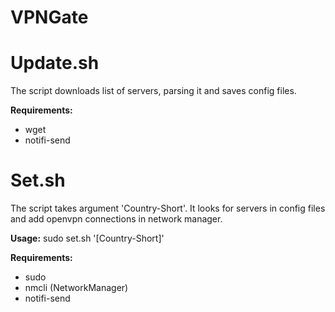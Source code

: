 # VPNGate
Update.sh
============
The script downloads list of servers, parsing it and saves config files.

**Requirements:**

 - wget
 - notifi-send

Set.sh
============
The script takes argument 'Country-Short'. It looks for servers in config files and add openvpn connections in network manager.

**Usage:** sudo set.sh '[Country-Short]'

**Requirements:**

 - sudo
 - nmcli (NetworkManager)
 - notifi-send
